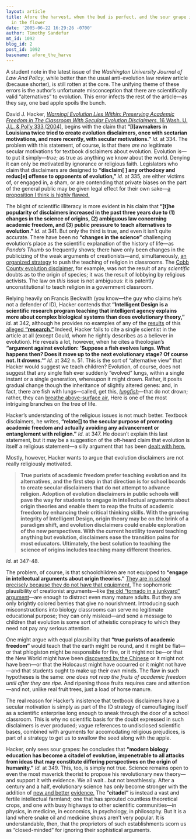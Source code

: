 ```yaml
---
layout: article
title: Afore the harvest, when the bud is perfect, and the sour grape is ripening
  in the flower
date: '2005-06-22 16:29:26 -0700'
author: Timothy Sandefur
mt_id: 1092
blog_id: 2
post_id: 1092
basename: afore_the_harve
---
```

<p>A student note in the latest issue of the <i>Washington University Journal of Law And Policy</i>, while better than the usual anti-evolution law review article (because shorter), is still rotten at the core. The unifying theme of these errors is the author’s unfortunate misconception that there are scientifically valid “alternatives” to evolution. This error infects the rest of the article—as they say, one bad apple spoils the bunch.</p>

<!--more-->

<p>David J. Hacker, <i><a href="http://law.wustl.edu/Journal/16/p333+Hacker+book+pages.pdf">Warning! Evolution Lies Within: Preserving Academic Freedom in The Classroom With Secular Evolution Disclaimers, </i>16 Wash. U. J.L. & Pol’y 333 (2004),</a> begins with the claim that<b> “[l]awmakers in Louisiana twice tried to create evolution disclaimers, once with sectarian motivations, and more recently, with secular motivations.”</b> <i>Id.</i> at 334. The problem with this statement, of course, is that there <i>are no</i> legitimate secular motivations for textbook disclaimers about evolution. Evolution is—to put it simply—<i>true</i>; as true as anything we know about the world. Denying it can only be motivated by ignorance or religious faith. Legislators who claim that disclaimers are designed to <b>“disclaim[ ] any orthodoxy and reduc[e] offense to opponents of evolution,” </b><i>id. </i>at 335, are either victims of, or engaged in, a sham, or are contending that private biases on the part of the general public may be given legal effect for their own sake—<a href="http://www.pandasthumb.org/pt-archives/000738.html">a proposition I think is highly flawed.</a></p>

<p>The blight of scientific illiteracy is more evident in his claim that<b> “[t]he popularity of disclaimers increased in the past three years due to (1) changes in the science of origins, (2) ambiguous law concerning academic freedom, and (3) public pressure to teach alternatives to evolution.”</b><i> Id.</i> at 341. But only the third is true, and even it isn’t quite accurate. There have been no<b> “changes in the science”</b> challenging evolution’s place as the scientific explanation of the history of life—as <i>Panda’s Thumb</i> so frequently shows; there have only been changes in the publicizing of the weak arguments of creationists—and, simultaneously, <a href="http://www.public.asu.edu/~jmlynch/idt/wedge.html">an organized strategy</a> to push the teaching of religion in classrooms. The <a href="http://www.pandasthumb.org/pt-archives/000738.html">Cobb County evolution disclaimer,</a> for example, was not the result of any<i> scientific </i>doubts as to the origin of species; it was the result of lobbying by religious activists. The law on <i>this</i> issue is not ambiguous: it is patently unconstitutional to teach religion in a government classroom.</p>

<p>Relying heavily on Francis Beckwith (you know—the guy who claims he’s not a defender of ID), Hacker contends that<b> “Intelligent Design is a scientific research program teaching that intelligent agency explains more about complex biological systems than does evolutionary theory,”</b><i> id.</i> at 342, although he provides no examples of any of the <a href="http://www.pandasthumb.org/pt-archives/000222.html">results</a> of this <a href="http://www.pandasthumb.org/pt-archives/000166.html">alleged <b>“research.”</b></a> Indeed, Hacker fails to cite a single scientist in the article at all (except Gould, whom he rightly describes as a believer in evolution). He reveals a lot, however, when he cites a theologian’s<b> “argument against evolution: ‘Suppose a fish evolves lungs. What happens then? Does it move up to the next evolutionary stage? Of course not. It drowns.’”</b><i> Id.</i> at 342 n. 51. This is the sort of “alternative view” that Hacker would suggest we teach children? Evolution, of course, does not suggest that any single fish ever suddenly “evolved” lungs, within a single instant or a single generation, whereupon it might drown. Rather, it posits gradual change though the inheritance of slightly altered genes: and, in fact, there are fish with lungs—called, get this,<i> <a href="http://www.ucmp.berkeley.edu/vertebrates/sarco/dipnoi.html">lungfish</i></a>—that do not drown; rather, they can <a href="http://www.amonline.net.au/fishes/fishfacts/fish/nforsteri.htm">breathe above-surface air.</a> Here is one of the most intriguing branches on the tree of life.</p>

<p>Hacker’s understanding of the religious issues is not much better. Textbook disclaimers, he writes,<b> “relate[] to the secular purpose of promoting academic freedom and actually avoiding any advancement or entanglement with religion.”</b><i> Id.</i> at 347. He doesn’t explain this last statement, but it may be a suggestion of the oft-heard claim that evolution is itself a religious statement—a silly argument that has been <a href="http://www.pandasthumb.org/pt-archives/000132.html">dealt with here.</a></p>

<p>Mostly, however, Hacker wants to argue that evolution disclaimers are not really religiously motivated.<blockquote><b>True purists of academic freedom prefer teaching evolution and its alternatives, and the first step in that direction is for school boards to create secular disclaimers that do not attempt to advance religion. Adoption of evolution disclaimers in public schools will pave the way for students to engage in intellectual arguments about origin theories and enable them to reap the fruits of academic freedom by enhancing their critical thinking skills. With the growing integrity of Intelligent Design, origin theory may be on the brink of a paradigm shift, and evolution disclaimers could enable exploration of the new perspectives. With the current hostility toward teaching anything but evolution, disclaimers ease the transition pains for most educators. Ultimately, the best solution to teaching the science of origins includes teaching many different theories.</b></blockquote></p>

<p><i>Id.</i> at 347-48.</p>

<p>The problem, of course, is that schoolchildren are not equipped to<b> “engage in intellectual arguments about origin theories.”</b> <a href="http://www.pandasthumb.org/pt-archives/000866.html">They are in school precisely because they do not have that equipment.</a> The sophomoric plausibility of creationist arguments—like <a href="http://www.pandasthumb.org/pt-archives/000132.html">the old “tornado in a junkyard” argument</a>—are enough to distract even many mature adults. But they are only brightly colored berries that give no nourishment. Introducing such misconstructions into biology classrooms can serve no legitimate educational purpose; they can only mislead—and send a message to children that evolution is some sort of atheistic conspiracy to which they need not pay any serious attention.</p>

<p>One might argue with equal plausibility that<b> “true purists of academic freedom” </b>would teach that the earth might be round, and it might be flat—or that phlogiston might be responsible for fire, or it might not be—or that the New World might have been <a href="http://www.salon.com/books/feature/2003/01/07/menzies/print.html">discovered by the Chinese</a> or it might not have been—or that the Holocaust might have occurred or it might not have—and that students ought to make up their own minds. The flaw in such hypotheses is the same: <i>one does not reap the fruits of academic freedom until after they are ripe.</i> And ripening those fruits requires care and attention—and not, unlike real fruit trees, just a load of horse manure.</p>

<p>The real reason for Hacker’s insistence that textbook disclaimers have a secular motivation is simply as part of the ID strategy of camouflaging itself as a scientific enterprise long enough to sneak through the door of a school classroom. This is why no scientific basis for the doubt expressed in such disclaimers is ever produced; vague references to undisclosed scientific bases, combined with arguments for accomodating religious prejudices, is part of a strategy to get us to swallow the seed along with the apple.</p>

<p>Hacker, only sees sour grapes: he concludes that <b>“modern biology education has become a citadel of evolution, impenetrable to all attacks from ideas that may constitute differing perspectives on the origin of humanity.”</b><i> Id.</i> at 349. This, too, is simply not true. Science remains open to even the most maverick theorist to propose his revolutionary new theory—and support it with evidence. We all wait...but not breathlessly. After a century and a half, evolutionary science has only become stronger with the addition of <a href="http://www.talkorigins.org/faqs/faq-speciation.html">new and better</a> <a href="http://www.talkorigins.org/faqs/comdesc/">evidence.</a> The<b> “citadel”</b> is instead a vast and fertile intellectual farmland; one that has sprouted countless theoretical crops, and one with busy highways to other scientific communities—in physics, in medicine, in economics, in psychology, in philosophy. But it is a land where snake oil and medicine shows aren’t very popular. It is understandable, then, that the proprietors of such establishments scorn us as “closed-minded” for ignoring their sophistical arguments.</p>
